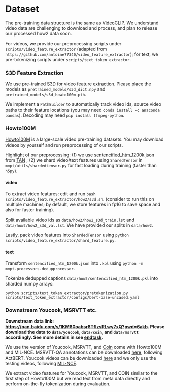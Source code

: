 # Dataset

The pre-training data structure is the same as [VideoCLIP](https://github.com/facebookresearch/fairseq/tree/main/examples/MMPT). We understand video data are challenging to download and process, and plan to release our processed how2 data soon. 

For videos, we provide our preprocessing scripts under `scripts/video_feature_extractor` (adapted from `https://github.com/antoine77340/video_feature_extractor`); for text, we pre-tokenizing scripts under `scripts/text_token_extractor`.


### S3D Feature Extraction
We use pre-trained [S3D](https://github.com/antoine77340/S3D_HowTo100M) for video feature extraction. Please place the models as `pretrained_models/s3d_dict.npy` and `pretrained_models/s3d_howto100m.pth`.

We implement a `PathBuilder` to automatically track video ids, source video paths to their feature locations (you may need `conda install -c anaconda pandas`). Decoding may need `pip install ffmpeg-python`.

### Howto100M
[Howto100M](https://www.di.ens.fr/willow/research/howto100m/) is a large-scale video pre-training datasets. You may download videos by yourself and run preprocessing of our scripts. 

Highlight of our preprocessing: (1) we use [sentencified_htm_1200k.json](http://www.robots.ox.ac.uk/~htd/tan/sentencified_htm_1200k.json) from [TAN](https://www.robots.ox.ac.uk/~vgg/research/tan/) ; (2) we shard video/text features using `SharedTensor` in `mmpt/utils/shardedtensor.py` for fast loading during training (faster than `h5py`).

#### video
To extract video features: edit and run `bash scripts/video_feature_extractor/how2/s3d.sh`. (consider to run this on multiple machines; by default, we store features in fp16 to save space and also for faster training).

Split available video ids as `data/how2/how2_s3d_train.lst` and `data/how2/how2_s3d_val.lst`. We have provided our splits in `data/how2`.

Lastly, pack video features into `ShardedTensor` using `python scripts/video_feature_extractor/shard_feature.py`.

#### text
Transform `sentencified_htm_1200k.json` into `.kpl` using `python -m mmpt.processors.dedupprocessor`.

Tokenize dedupped captions `data/how2/sentencified_htm_1200k.pkl` into sharded numpy arrays:  
```
python scripts/text_token_extractor/pretokenization.py scripts/text_token_extractor/configs/bert-base-uncased.yaml
```

### Downstream Youcook, MSRVTT etc.

**Downstream data link: https://pan.baidu.com/s/1KM60oabsr8TflzsRLwy7xQ?pwd=6akb. Please download the data to `data/youcook`, `data/coin`, and `data/msrvtt` accordingly. 
See more details in see [endtask](endtask.md).**

[//]: # (The file name please refer to the yaml file like `test_path: data/msrvtt/MSRVTT_JSFUSION_test.csv` in `projects/retri/norton/test_vtt_zs.yaml`. )

We use the version of Youcook, MSRVTT, and [Coin](https://coin-dataset.github.io) come with Howto100M and MIL-NCE.
MSRVTT-QA annotations can be downloaded [here]((https://drive.google.com/drive/folders/1_Wyr2VEWU4N-OgLBaQDGWXqD2TXXUBaF)), following ActBERT.
Youcook videos can be downloaded [here](https://www.rocq.inria.fr/cluster-willow/amiech/Youcook2_val.zip) and we only use the testing videos, following [MIL-NCE](https://github.com/antoine77340/MIL-NCE_HowTo100M).

We extract video features for Youcook, MSRVTT, and COIN similar to the first step of Howto100M but we read text from meta data directly and perform on-the-fly tokenization during evaluation.
